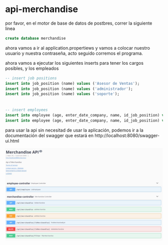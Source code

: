 # api-merchandise

por favor, en el motor de base de datos de postbres, correr la siguiente linea
```sql
create database merchandise
```

ahora vamos a ir al application.propertiews y vamos a colocar nuestro usuario y nuestra contraseña, acto seguido corremos el programa.

ahora vamos a ejecutar los siguientes inserts para tener los cargos posibles, y los empleados

```sql
-- insert job positions
insert into job_position (name) values ('Asesor de Ventas');
insert into job_position (name) values ('administrador');
insert into job_position (name) values ('soporte');


-- insert employees
insert into employee (age, enter_date_company, name, id_job_position) values (19, now(), 'cristian', 2);
insert into employee (age, enter_date_company, name, id_job_position) values (19, now(), 'camilo', 1);
```

para usar la api sin necesitad de usar la aplicación, podemos ir a la documentación del swagger que estará en 
http://localhost:8080/swagger-ui.html

![image text](https://github.com/cristian-garzon/evidencias/blob/main/WhatsApp%20Image%202022-05-07%20at%203.08.52%20AM.jpeg)
